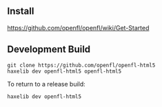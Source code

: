 Install
-------

https://github.com/openfl/openfl/wiki/Get-Started


Development Build
-----------------

    git clone https://github.com/openfl/openfl-html5
    haxelib dev openfl-html5 openfl-html5

To return to a release build:

    haxelib dev openfl-html5
